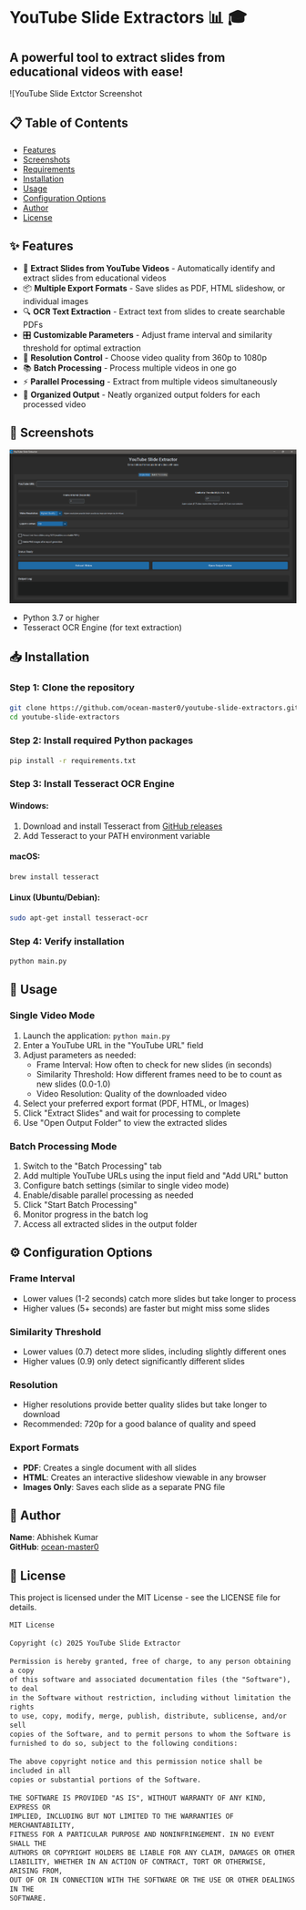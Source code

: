 # YouTube Slide Extractors 📊 🎓

## A powerful tool to extract slides from educational videos with ease!

![YouTube Slide Extctor Screenshot

## 📋 Table of Contents
- [Features](#features)
- [Screenshots](#screenshots)
- [Requirements](#requirements)
- [Installation](#installation)
- [Usage](#usage)
- [Configuration Options](#configuration-options)
- [Author](#author)
- [License](#license)

## ✨ Features

- 🎯 **Extract Slides from YouTube Videos** - Automatically identify and extract slides from educational videos
- 📦 **Multiple Export Formats** - Save slides as PDF, HTML slideshow, or individual images
- 🔍 **OCR Text Extraction** - Extract text from slides to create searchable PDFs
- 🎛️ **Customizable Parameters** - Adjust frame interval and similarity threshold for optimal extraction
- 📱 **Resolution Control** - Choose video quality from 360p to 1080p
- 📚 **Batch Processing** - Process multiple videos in one go
- ⚡ **Parallel Processing** - Extract from multiple videos simultaneously
- 📁 **Organized Output** - Neatly organized output folders for each processed video

## 📸 Screenshots


![Screenshot 1](https://github.com/ocean-master0/youtube-slide-extractors/blob/main/screenshort/Screenshot%202025-04-20%20114949.png?raw=true)

- Python 3.7 or higher
- Tesseract OCR Engine (for text extraction)

## 📥 Installation

### Step 1: Clone the repository

```bash
git clone https://github.com/ocean-master0/youtube-slide-extractors.git
cd youtube-slide-extractors
```

### Step 2: Install required Python packages

```bash
pip install -r requirements.txt
```

### Step 3: Install Tesseract OCR Engine

#### Windows:
1. Download and install Tesseract from [GitHub releases](https://github.com/UB-Mannheim/tesseract/wiki)
2. Add Tesseract to your PATH environment variable

#### macOS:
```bash
brew install tesseract
```

#### Linux (Ubuntu/Debian):
```bash
sudo apt-get install tesseract-ocr
```

### Step 4: Verify installation

```bash
python main.py
```

## 📝 Usage

### Single Video Mode

1. Launch the application: `python main.py`
2. Enter a YouTube URL in the "YouTube URL" field
3. Adjust parameters as needed:
   - Frame Interval: How often to check for new slides (in seconds)
   - Similarity Threshold: How different frames need to be to count as new slides (0.0-1.0)
   - Video Resolution: Quality of the downloaded video
4. Select your preferred export format (PDF, HTML, or Images)
5. Click "Extract Slides" and wait for processing to complete
6. Use "Open Output Folder" to view the extracted slides

### Batch Processing Mode

1. Switch to the "Batch Processing" tab
2. Add multiple YouTube URLs using the input field and "Add URL" button
3. Configure batch settings (similar to single video mode)
4. Enable/disable parallel processing as needed
5. Click "Start Batch Processing"
6. Monitor progress in the batch log
7. Access all extracted slides in the output folder

## ⚙️ Configuration Options

### Frame Interval
- Lower values (1-2 seconds) catch more slides but take longer to process
- Higher values (5+ seconds) are faster but might miss some slides

### Similarity Threshold
- Lower values (0.7) detect more slides, including slightly different ones
- Higher values (0.9) only detect significantly different slides

### Resolution
- Higher resolutions provide better quality slides but take longer to download
- Recommended: 720p for a good balance of quality and speed

### Export Formats
- **PDF**: Creates a single document with all slides
- **HTML**: Creates an interactive slideshow viewable in any browser
- **Images Only**: Saves each slide as a separate PNG file

## 👤 Author


**Name**: Abhishek Kumar   
**GitHub**: [ocean-master0](https://github.com/ocean-master0)

## 📄 License

This project is licensed under the MIT License - see the LICENSE file for details.

```
MIT License

Copyright (c) 2025 YouTube Slide Extractor

Permission is hereby granted, free of charge, to any person obtaining a copy
of this software and associated documentation files (the "Software"), to deal
in the Software without restriction, including without limitation the rights
to use, copy, modify, merge, publish, distribute, sublicense, and/or sell
copies of the Software, and to permit persons to whom the Software is
furnished to do so, subject to the following conditions:

The above copyright notice and this permission notice shall be included in all
copies or substantial portions of the Software.

THE SOFTWARE IS PROVIDED "AS IS", WITHOUT WARRANTY OF ANY KIND, EXPRESS OR
IMPLIED, INCLUDING BUT NOT LIMITED TO THE WARRANTIES OF MERCHANTABILITY,
FITNESS FOR A PARTICULAR PURPOSE AND NONINFRINGEMENT. IN NO EVENT SHALL THE
AUTHORS OR COPYRIGHT HOLDERS BE LIABLE FOR ANY CLAIM, DAMAGES OR OTHER
LIABILITY, WHETHER IN AN ACTION OF CONTRACT, TORT OR OTHERWISE, ARISING FROM,
OUT OF OR IN CONNECTION WITH THE SOFTWARE OR THE USE OR OTHER DEALINGS IN THE
SOFTWARE.
